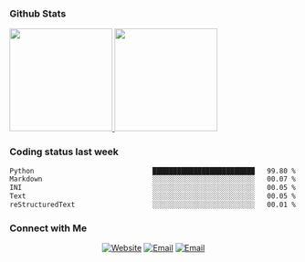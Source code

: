 
### Github Stats

<a href="https://github.com/lileixuan">
  <img height="180em" src="https://github-readme-stats.vercel.app/api?username=lileixuan&theme=buefy&show_icons=true" />
  <img height="180em" src="https://github-readme-stats.vercel.app/api/top-langs/?username=lileixuan&theme=buefy&layout=compact" />
</a>

### Coding status last week 

<!--START_SECTION:waka-->

```txt
Python                             █████████████████████████   99.80 %
Markdown                           ░░░░░░░░░░░░░░░░░░░░░░░░░   00.07 %
INI                                ░░░░░░░░░░░░░░░░░░░░░░░░░   00.05 %
Text                               ░░░░░░░░░░░░░░░░░░░░░░░░░   00.05 %
reStructuredText                   ░░░░░░░░░░░░░░░░░░░░░░░░░   00.01 %
```

<!--END_SECTION:waka-->

### Connect with Me 

<p align="center">
<a href="https://www.koomu.cn/"><img alt="Website" src="https://img.shields.io/badge/Website-www.koomu.cn-blue?style=flat-square&logo=google-chrome"></a>
<a href="mailto:lileixuan@gmail.com"><img alt="Email" src="https://img.shields.io/badge/Email-lileixuan@gmail.com-blue?style=flat-square&logo=gmail"></a>
<a href="https://www.koomu.cn/rss/"><img alt="Email" src="https://img.shields.io/badge/RSS-www.koomu.cn%2Frss%2F-blue?style=flat-square&logo=rss"></a>


</p>
